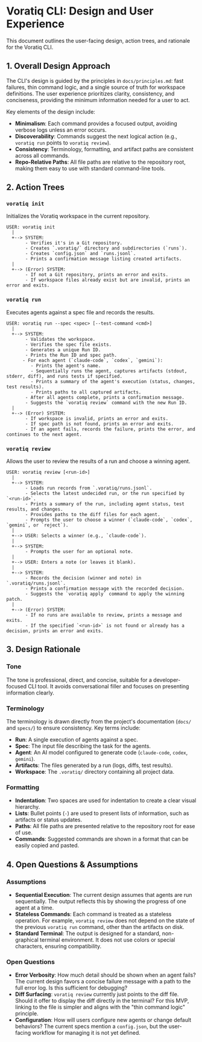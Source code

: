 # Voratiq CLI: Design and User Experience

This document outlines the user-facing design, action trees, and rationale for the Voratiq CLI.

## 1. Overall Design Approach

The CLI's design is guided by the principles in `docs/principles.md`: fast failures, thin command logic, and a single source of truth for workspace definitions. The user experience prioritizes clarity, consistency, and conciseness, providing the minimum information needed for a user to act.

Key elements of the design include:

- **Minimalism**: Each command provides a focused output, avoiding verbose logs unless an error occurs.
- **Discoverability**: Commands suggest the next logical action (e.g., `voratiq run` points to `voratiq review`).
- **Consistency**: Terminology, formatting, and artifact paths are consistent across all commands.
- **Repo-Relative Paths**: All file paths are relative to the repository root, making them easy to use with standard command-line tools.

## 2. Action Trees

### `voratiq init`

Initializes the Voratiq workspace in the current repository.

```
USER: voratiq init
  |
  +--> SYSTEM:
       - Verifies it's in a Git repository.
       - Creates `.voratiq/` directory and subdirectories (`runs`).
       - Creates `config.json` and `runs.jsonl`.
       - Prints a confirmation message listing created artifacts.
  |
  +--> (Error) SYSTEM:
       - If not a Git repository, prints an error and exits.
       - If workspace files already exist but are invalid, prints an error and exits.
```

### `voratiq run`

Executes agents against a spec file and records the results.

```
USER: voratiq run --spec <spec> [--test-command <cmd>]
  |
  +--> SYSTEM:
       - Validates the workspace.
       - Verifies the spec file exists.
       - Generates a unique Run ID.
       - Prints the Run ID and spec path.
      - For each agent (`claude-code`, `codex`, `gemini`):
         - Prints the agent's name.
         - Sequentially runs the agent, captures artifacts (stdout, stderr, diff), and runs tests if specified.
         - Prints a summary of the agent's execution (status, changes, test results).
         - Prints paths to all captured artifacts.
       - After all agents complete, prints a confirmation message.
       - Suggests the `voratiq review` command with the new Run ID.
  |
  +--> (Error) SYSTEM:
       - If workspace is invalid, prints an error and exits.
       - If spec path is not found, prints an error and exits.
       - If an agent fails, records the failure, prints the error, and continues to the next agent.
```

### `voratiq review`

Allows the user to review the results of a run and choose a winning agent.

```
USER: voratiq review [<run-id>]
  |
  +--> SYSTEM:
       - Loads run records from `.voratiq/runs.jsonl`.
       - Selects the latest undecided run, or the run specified by `<run-id>`.
       - Prints a summary of the run, including agent status, test results, and changes.
       - Provides paths to the diff files for each agent.
       - Prompts the user to choose a winner (`claude-code`, `codex`, `gemini`, or `reject`).
  |
  +--> USER: Selects a winner (e.g., `claude-code`).
  |
  +--> SYSTEM:
       - Prompts the user for an optional note.
  |
  +--> USER: Enters a note (or leaves it blank).
  |
  +--> SYSTEM:
       - Records the decision (winner and note) in `.voratiq/runs.jsonl`.
       - Prints a confirmation message with the recorded decision.
       - Suggests the `voratiq apply` command to apply the winning patch.
  |
  +--> (Error) SYSTEM:
       - If no runs are available to review, prints a message and exits.
       - If the specified `<run-id>` is not found or already has a decision, prints an error and exits.
```

## 3. Design Rationale

### Tone

The tone is professional, direct, and concise, suitable for a developer-focused CLI tool. It avoids conversational filler and focuses on presenting information clearly.

### Terminology

The terminology is drawn directly from the project's documentation (`docs/` and `specs/`) to ensure consistency. Key terms include:

- **Run**: A single execution of agents against a spec.
- **Spec**: The input file describing the task for the agents.
- **Agent**: An AI model configured to generate code (`claude-code`, `codex`, `gemini`).
- **Artifacts**: The files generated by a run (logs, diffs, test results).
- **Workspace**: The `.voratiq/` directory containing all project data.

### Formatting

- **Indentation**: Two spaces are used for indentation to create a clear visual hierarchy.
- **Lists**: Bullet points (`-`) are used to present lists of information, such as artifacts or status updates.
- **Paths**: All file paths are presented relative to the repository root for ease of use.
- **Commands**: Suggested commands are shown in a format that can be easily copied and pasted.

## 4. Open Questions & Assumptions

### Assumptions

- **Sequential Execution**: The current design assumes that agents are run sequentially. The output reflects this by showing the progress of one agent at a time.
- **Stateless Commands**: Each command is treated as a stateless operation. For example, `voratiq review` does not depend on the state of the previous `voratiq run` command, other than the artifacts on disk.
- **Standard Terminal**: The output is designed for a standard, non-graphical terminal environment. It does not use colors or special characters, ensuring compatibility.

### Open Questions

- **Error Verbosity**: How much detail should be shown when an agent fails? The current design favors a concise failure message with a path to the full error log. Is this sufficient for debugging?
- **Diff Surfacing**: `voratiq review` currently just points to the diff file. Should it offer to display the diff directly in the terminal? For this MVP, linking to the file is simpler and aligns with the "thin command logic" principle.
- **Configuration**: How will users configure new agents or change default behaviors? The current specs mention a `config.json`, but the user-facing workflow for managing it is not yet defined.
